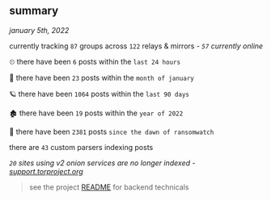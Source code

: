 
## summary
_january 5th, 2022_

currently tracking `87` groups across `122` relays & mirrors - _`57` currently online_

⏲ there have been `6` posts within the `last 24 hours`

🦈 there have been `23` posts within the `month of january`

🪐 there have been `1064` posts within the `last 90 days`

🏚 there have been `19` posts within the `year of 2022`

🦕 there have been `2381` posts `since the dawn of ransomwatch`

there are `43` custom parsers indexing posts

_`20` sites using v2 onion services are no longer indexed - [support.torproject.org](https://support.torproject.org/onionservices/v2-deprecation/)_

> see the project [README](https://github.com/thetanz/ransomwatch#ransomwatch--) for backend technicals
